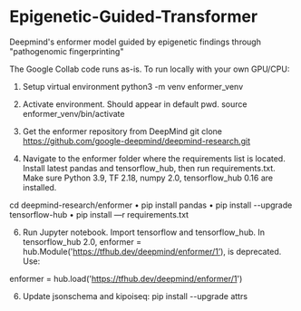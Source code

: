 # Epigenetic-Guided-Transformer
Deepmind's enformer model guided by epigenetic findings through "pathogenomic fingerprinting"

The Google Collab code runs as-is. To run locally with your own GPU/CPU:

1. Setup virtual environment
  python3 -m venv enformer_venv

2. Activate environment. Should appear in default pwd.
  source enformer_venv/bin/activate

3. Get the enformer repository from DeepMind
  git clone https://github.com/google-deepmind/deepmind-research.git

4. Navigate to the enformer folder where the requirements list is located. Install latest pandas and tensorflow_hub, then run requirements.txt. Make sure Python 3.9, TF 2.18, numpy 2.0, tensorflow_hub 0.16 are installed.
   
  cd deepmind-research/enformer
	•	pip install pandas
	•	pip install --upgrade tensorflow-hub
	•	pip install —r requirements.txt

6. Run Jupyter notebook. Import tensorflow and tensorflow_hub. In tensorflow_hub 2.0, enformer = hub.Module('https://tfhub.dev/deepmind/enformer/1’), is deprecated. Use:

  enformer = hub.load('https://tfhub.dev/deepmind/enformer/1')

6. Update jsonschema and kipoiseq:
  pip install --upgrade attrs
